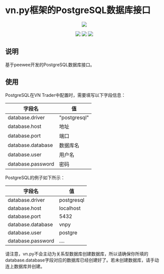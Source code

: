 # vn.py框架的PostgreSQL数据库接口

<p align="center">
  <img src ="https://vnpy.oss-cn-shanghai.aliyuncs.com/vnpy-logo.png"/>
</p>

<p align="center">
    <img src ="https://img.shields.io/badge/version-1.0.0-blueviolet.svg"/>
    <img src ="https://img.shields.io/badge/platform-windows|linux|macos-yellow.svg"/>
    <img src ="https://img.shields.io/badge/python-3.7-blue.svg" />
</p>

## 说明

基于peewee开发的PostgreSQL数据库接口。

## 使用

PostgreSQL在VN Trader中配置时，需要填写以下字段信息：

| 字段名            | 值 |
|---------           |---- |
|database.driver     | "postgresql" |
|database.host       | 地址 |
|database.port       | 端口 |
|database.database   | 数据库名 |
|database.user       | 用户名 |
|database.password   | 密码 |
 
PostgreSQL的例子如下所示：

| 字段名            | 值 |
|---------           |----  |
|database.driver     | postgresql |
|database.host       | localhost |
|database.port       | 5432 |
|database.database   | vnpy |
|database.user       | postgre |
|database.password   | .... |

请注意，vn.py不会主动为关系型数据库创建数据库，所以请确保你所填的database.database字段对应的数据库已经创建好了。若未创建数据库，请手动连上数据库并创建。
